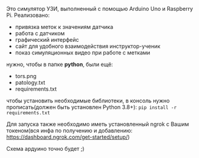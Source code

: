 Это симулятор УЗИ, выполненный с помощью Arduino Uno и Raspberry Pi.
Реализовано:
 - привязка меток к значениям датчика
 - работа с датчиком
 - графический интерфейс
 - сайт для удобного взаимодействия инструктор-ученик
 - показ симуляционных видео при работе с метками


нужно, чтобы в папке **python**, были ещё:
 - tors.png
 - patology.txt
 - requirements.txt

чтобы установить необходимые библиотеки, в консоль нужно прописать(должен быть установлен Python 3.8+):
```pip install -r requirements.txt```

Для запуска также необходимо иметь установленный ngrok с Вашим токеном(вся инфа по получению и добавлению:  https://dashboard.ngrok.com/get-started/setup/)


Схема ардуино точно будет ;)
